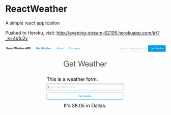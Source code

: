 # ReactWeather
A simple react application

Pushed to Heroku, visit: http://evening-stream-62105.herokuapp.com/#/?_k=4s1u2v

![](screenshot/%E5%B1%8F%E5%B9%95%E5%BF%AB%E7%85%A7%202019-01-01%2017.29.42.png?raw=true)
